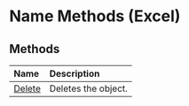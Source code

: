 
# Name Methods (Excel)

## Methods



|**Name**|**Description**|
|:-----|:-----|
|[Delete](429a5d17-8f34-9a04-d744-66ce1e9e39a7.md)|Deletes the object.|
